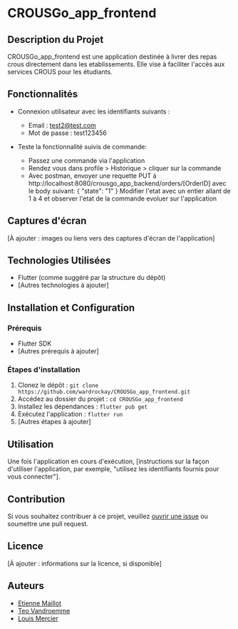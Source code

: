 # CROUSGo_app_frontend

## Description du Projet
CROUSGo_app_frontend est une application destinée à livrer des repas crous directement dans les etablissements. Elle vise à faciliter l'accès aux services CROUS pour les étudiants.

## Fonctionnalités
- Connexion utilisateur avec les identifiants suivants :
  - Email : test2@test.com
  - Mot de passe : test123456

  
- Teste la fonctionnalité suivis de commande:
  - Passez une commande via l'application
  - Rendez vous dans profile > Historique > cliquer sur la commande
  - Avec postman, envoyer une requette PUT à http://localhost:8080/crousgo_app_backend/orders/[OrderID] avec le body suivant:
  {
    "state": "1"
  }
  Modifier l'etat avec un entier allant de 1 à 4 et observer l'etat de la commande evoluer sur l'application


## Captures d'écran
[À ajouter : images ou liens vers des captures d'écran de l'application]

## Technologies Utilisées
- Flutter (comme suggéré par la structure du dépôt)
- [Autres technologies à ajouter]

## Installation et Configuration

### Prérequis
- Flutter SDK
- [Autres prérequis à ajouter]

### Étapes d'installation
1. Clonez le dépôt : `git clone https://github.com/wardrockay/CROUSGo_app_frontend.git`
2. Accédez au dossier du projet : `cd CROUSGo_app_frontend`
3. Installez les dépendances : `flutter pub get`
4. Exécutez l'application : `flutter run`
5. [Autres étapes à ajouter]

## Utilisation
Une fois l'application en cours d'exécution, [instructions sur la façon d'utiliser l'application, par exemple, "utilisez les identifiants fournis pour vous connecter"].

## Contribution
Si vous souhaitez contribuer à ce projet, veuillez [ouvrir une issue](https://github.com/wardrockay/CROUSGo_app_frontend/issues) ou soumettre une pull request.

## Licence
[À ajouter : informations sur la licence, si disponible]

## Auteurs
- [Etienne Maillot](https://github.com/wardrockay)
- [Teo Vandroemme](https://github.com/TeoVandroemme)
- [Louis Mercier](https://github.com/SaadyX)


